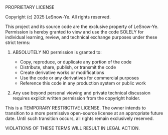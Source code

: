 PROPRIETARY LICENSE

Copyright (c) 2025 LeSnow-Ye. All rights reserved.

This project and its source code are the exclusive property of LeSnow-Ye. 
Permission is hereby granted to view and use the code SOLELY for individual 
learning, review, and technical exchange purposes under these strict terms:

1. ABSOLUTELY NO permission is granted to:
   - Copy, reproduce, or duplicate any portion of the code
   - Distribute, share, publish, or transmit the code
   - Create derivative works or modifications
   - Use the code or any derivatives for commercial purposes
   - Reference this code in any production system or public work

2. Any use beyond personal viewing and private technical discussion 
   requires explicit written permission from the copyright holder.

This is a TEMPORARY RESTRICTIVE LICENSE. The owner intends to transition 
to a more permissive open-source license at an appropriate future date. 
Until such transition occurs, all rights remain exclusively reserved.

VIOLATIONS OF THESE TERMS WILL RESULT IN LEGAL ACTION.
